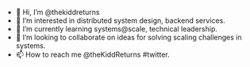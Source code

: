 - 👋 Hi, I’m @thekiddreturns
- 👀 I’m interested in distributed system design, backend services.
- 🌱 I’m currently learning systems@scale, technical leadership.
- 💞️ I’m looking to collaborate on ideas for solving scaling challenges in systems.
- 📫 How to reach me @theKiddReturns #twitter.

<!---
thekiddreturns/thekiddreturns is a ✨ special ✨ repository because its `README.md` (this file) appears on your GitHub profile.
You can click the Preview link to take a look at your changes.
--->
